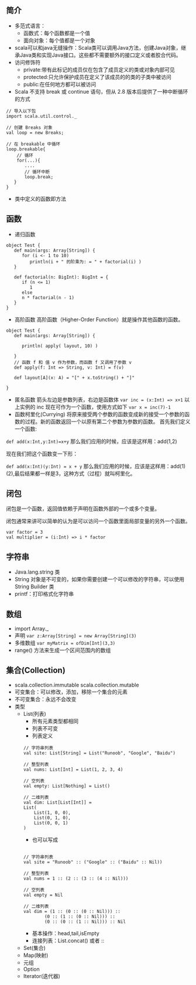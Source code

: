 ## 简介
- 多范式语言：
    - 函数式：每个函数都是一个值
    - 面向对象：每个值都是一个对象
- scala可以和java无缝操作：Scala类可以调用Java方法，创建Java对象，继承Java类和实现Java接口。这些都不需要额外的接口定义或者胶合代码。
- 访问修饰符
    - private:带有此标记的成员仅在包含了成员定义的类或对象内部可见
    - protected:只允许保护成员在定义了该成员的的类的子类中被访问
    - public:在任何地方都可以被访问
- Scala 不支持 break 或 continue 语句，但从 2.8 版本后提供了一种中断循环的方式
```
// 导入以下包
import scala.util.control._

// 创建 Breaks 对象
val loop = new Breaks;

// 在 breakable 中循环
loop.breakable{
    // 循环
    for(...){
       ....
       // 循环中断
       loop.break;
   }
}
```    
- 类中定义的函数即方法

## 函数
- 递归函数

```
object Test {
   def main(args: Array[String]) {
      for (i <- 1 to 10)
         println(i + " 的阶乘为: = " + factorial(i) )
   }
   
   def factorial(n: BigInt): BigInt = {  
      if (n <= 1)
         1  
      else    
      n * factorial(n - 1)
   }
}
```

- 高阶函数
高阶函数（Higher-Order Function）就是操作其他函数的函数。

```
object Test {
   def main(args: Array[String]) {

      println( apply( layout, 10) )

   }
   // 函数 f 和 值 v 作为参数，而函数 f 又调用了参数 v
   def apply(f: Int => String, v: Int) = f(v)

   def layout[A](x: A) = "[" + x.toString() + "]"
   
}
```
- 匿名函数
箭头左边是参数列表，右边是函数体
```var inc = (x:Int) => x+1```
以上实例的 inc 现在可作为一个函数，使用方式如下
```var x = inc(7)-1```
- 函数柯里化(Currying)
将原来接受两个参数的函数变成新的接受一个参数的函数的过程。新的函数返回一个以原有第二个参数为参数的函数。
首先我们定义一个函数:

```def add(x:Int,y:Int)=x+y```
那么我们应用的时候，应该是这样用：add(1,2)

现在我们把这个函数变一下形：

```def add(x:Int)(y:Int) = x + y```
那么我们应用的时候，应该是这样用：add(1)(2),最后结果都一样是3，这种方式（过程）就叫柯里化。


## 闭包
闭包是一个函数，返回值依赖于声明在函数外部的一个或多个变量。

闭包通常来讲可以简单的认为是可以访问一个函数里面局部变量的另外一个函数。
```
var factor = 3  
val multiplier = (i:Int) => i * factor  
```

## 字符串
- Java.lang.string 类
- String 对象是不可变的，如果你需要创建一个可以修改的字符串，可以使用 String Builder 类
- printf：打印格式化字符串


## 数组
- import Array._
- 声明
```var z:Array[String] = new Array[String](3)```
- 多维数组
```var myMatrix = ofDim[Int](3,3)```
- range() 方法来生成一个区间范围内的数组

## 集合(Collection)
- scala.collection.immutable  scala.collection.mutable 
- 可变集合：可以修改，添加，移除一个集合的元素
- 不可变集合：永远不会改变
- 类型
    - List(列表)
        - 所有元素类型都相同
        - 列表不可变
        - 列表定义
        ```
        // 字符串列表
        val site: List[String] = List("Runoob", "Google", "Baidu")

        // 整型列表
        val nums: List[Int] = List(1, 2, 3, 4)

        // 空列表
        val empty: List[Nothing] = List()

        // 二维列表
        val dim: List[List[Int]] =
        List(
            List(1, 0, 0),
            List(0, 1, 0),
            List(0, 0, 1)
        )

        ```
        - 也可以写成
        ```

        // 字符串列表
        val site = "Runoob" :: ("Google" :: ("Baidu" :: Nil))

        // 整型列表
        val nums = 1 :: (2 :: (3 :: (4 :: Nil)))

        // 空列表
        val empty = Nil

        // 二维列表
        val dim = (1 :: (0 :: (0 :: Nil))) ::
                (0 :: (1 :: (0 :: Nil))) ::
                (0 :: (0 :: (1 :: Nil))) :: Nil

        ```
        - 基本操作：head,tail,isEmpty
        - 连接列表：List.concat() 或者 ::
    - Set(集合)
    - Map(映射)
    - 元组
    - Option
    - Iterator(迭代器)
